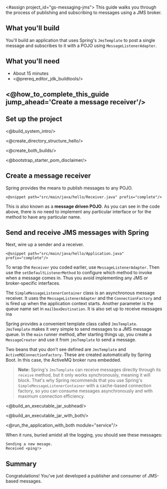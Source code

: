 <#assign project_id="gs-messaging-jms">
This guide walks you through the process of publishing and subscribing to messages using a JMS broker.

What you'll build
-----------------

You'll build an application that uses Spring's `JmsTemplate` to post a single message and subscribes to it with a POJO using `MessageListenerAdapter`.

What you'll need
----------------

 - About 15 minutes
 - <@prereq_editor_jdk_buildtools/>

## <@how_to_complete_this_guide jump_ahead='Create a message receiver'/>


<a name="scratch"></a>
Set up the project
------------------

<@build_system_intro/>

<@create_directory_structure_hello/>


<@create_both_builds/>

<@bootstrap_starter_pom_disclaimer/>

<a name="initial"></a>
Create a message receiver
---------------------------
Spring provides the means to publish messages to any POJO.

    <@snippet path="src/main/java/hello/Receiver.java" prefix="complete"/>

This is also known as a **message driven POJO**. As you can see in the code above, there is no need to implement any particular interface or for the method to have any particular name.

Send and receive JMS messages with Spring
----------------------------------------------
Next, wire up a sender and a receiver.

    <@snippet path="src/main/java/hello/Application.java" prefix="complete"/>

To wrap the `Receiver` you coded earlier, use `MessageListenerAdapter`. Then use the `setDefaultListenerMethod` to configure which method to invoke when a message comes in. Thus you avoid implementing any JMS or broker-specific interfaces.

The `SimpleMessageListenerContainer` class is an asynchronous message receiver. It uses the `MessageListenerAdapter` and the `ConnectionFactory` and is fired up when the application context starts. Another parameter is the queue name set in `mailboxDestination`. It is also set up to receive messages ina 

Spring provides a convenient template class called `JmsTemplate`. `JmsTemplate` makes it very simple to send messages to a JMS message queue. In the `main` runner method, after starting things up, you create a `MessageCreator` and use it from `jmsTemplate` to send a message.

Two beans that you don't see defined are `JmsTemplate` and `ActiveMQConnectionFactory`. These are created automatically by Spring Boot. In this case, the ActiveMQ broker runs embedded.

> **Note:** Spring's `JmsTemplate` can receive messages directly through its `receive` method, but it only works synchronously, meaning it will block. That's why Spring recommends that you use Spring's `SimpleMessageListenerContainer` with a cache-based connection factory, so you can consume messages asynchronously and with maximum connection efficiency.


<@build_an_executable_jar_subhead/>

<@build_an_executable_jar_with_both/>


<@run_the_application_with_both module="service"/>

When it runs, buried amidst all the logging, you should see these messages:

```
Sending a new mesage.
Received <ping!>
```

Summary
-------
Congratulations! You've just developed a publisher and consumer of JMS-based messages.
